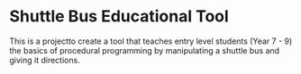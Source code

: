 # Shuttle Bus Educational Tool
This is a projectto create a tool that teaches entry level students (Year 7 - 9) the basics of procedural programming by manipulating a shuttle bus and giving it directions.
